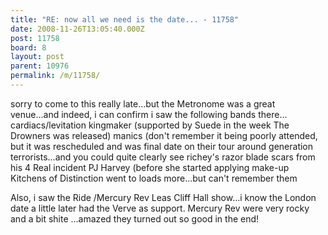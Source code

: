 ```yaml
---
title: "RE: now all we need is the date... - 11758"
date: 2008-11-26T13:05:40.000Z
post: 11758
board: 8
layout: post
parent: 10976
permalink: /m/11758/
---
```

sorry to come to this really late...but the Metronome was a great venue...and indeed, i can confirm i saw the following bands there...
cardiacs/levitation
kingmaker (supported by Suede in the week The Drowners was released)
manics (don't remember it being poorly attended, but it was rescheduled and was final date on their tour around generation terrorists...and you could quite clearly see richey's razor blade scars from his 4 Real incident
PJ Harvey (before she started applying make-up
Kitchens of Distinction
went to loads more...but can't remember them

Also, i saw the Ride /Mercury Rev Leas Cliff Hall show...i know the London date a little later had the Verve as support. Mercury Rev were very rocky and a bit shite ...amazed they turned out so good in the end!
